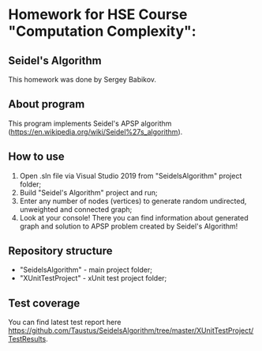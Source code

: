 # Homework for HSE Course "Computation Complexity": 
## Seidel's Algorithm
This homework was done by Sergey Babikov. 
## About program
This program implements Seidel's APSP algorithm (https://en.wikipedia.org/wiki/Seidel%27s_algorithm).
## How to use
1) Open .sln file via Visual Studio 2019 from "SeidelsAlgorithm" project folder;
2) Build "Seidel's Algorithm" project and run;
3) Enter any number of nodes (vertices) to generate random undirected, unweighted and connected graph;
4) Look at your console! There you can find information about generated graph and solution to APSP problem created by Seidel's Algorithm!
## Repository structure
- "SeidelsAlgorithm" - main project folder;
- "XUnitTestProject" - xUnit test project folder;
## Test coverage
You can find latest test report here https://github.com/Taustus/SeidelsAlgorithm/tree/master/XUnitTestProject/TestResults.
